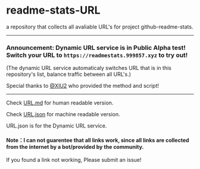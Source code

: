 # readme-stats-URL
a repository that collects all avaliable URL's for project github-readme-stats.

----

### Announcement: Dynamic URL service is in Public Alpha test! Switch your URL to `https://readmestats.999857.xyz` to try out!

(The dynamic URL service automaticaly switches URL that is in this repository's list, balance traffic between all URL's.)

Special thanks to [@XIU2](https://github.com/XIU2) who provided the method and script!

----

Check [URL.md](https://github.com/PencilNavigator/readme-stats-URL/blob/master/URL.md) for human readable version.

Check [URL.json](https://cdn.jsdelivr.net/gh/PencilNavigator/readme-stats-URL@master/URL.json) for machine readable version.

URL.json is for the Dynamic URL service.

#### Note：I can not guarentee that all links work, since all links are collected from the internet by a bot/provided by the community.

If you found a link not working, Please submit an issue!
